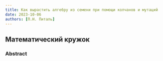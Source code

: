 ```yaml
---
title: Как вырастить алгебру из семени при помощи колчанов и мутаций
date: 2023-10-06
authors: [П.Н. Питаль]
---
```


## Математический кружок

### Abstract

